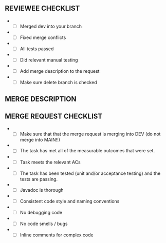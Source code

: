 ## REVIEWEE CHECKLIST
- - [ ] Merged dev into your branch 
- - [ ] Fixed merge conflicts
- - [ ] All tests passed 
- - [ ] Did relevant manual testing
- - [ ] Add merge description to the request
- - [ ] Make sure delete branch is checked

## MERGE DESCRIPTION


## MERGE REQUEST CHECKLIST
- - [ ] Make sure that that the merge request is merging into DEV (do not merge into MAIN!!)
- - [ ] The task has met all of the measurable outcomes that were set. 
- - [ ] Task meets the relevant ACs 
- - [ ] The task has been tested (unit and/or acceptance testing) and the tests are passing. 
- - [ ] Javadoc is thorough 
- - [ ] Consistent code style and naming conventions 
- - [ ] No debugging code 
- - [ ] No code smells / bugs 
- - [ ] Inline comments for complex code
